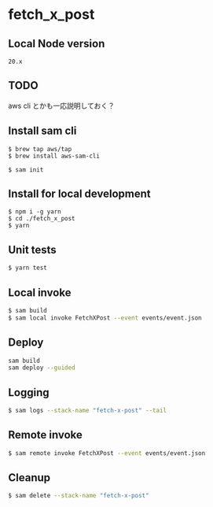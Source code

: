 # fetch_x_post

## Local Node version
```
20.x
```

## TODO
aws cli とかも一応説明しておく？

## Install sam cli
```shell
$ brew tap aws/tap
$ brew install aws-sam-cli

$ sam init
```

## Install for local development

```shell
$ npm i -g yarn
$ cd ./fetch_x_post
$ yarn
```

## Unit tests

```bash
$ yarn test
```

## Local invoke

```bash
$ sam build
$ sam local invoke FetchXPost --event events/event.json
```


## Deploy

```bash
sam build
sam deploy --guided
```

## Logging

```bash
$ sam logs --stack-name "fetch-x-post" --tail
```

## Remote invoke

```bash
$ sam remote invoke FetchXPost --event events/event.json
```

## Cleanup

```bash
$ sam delete --stack-name "fetch-x-post"
```
